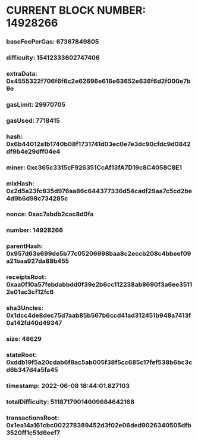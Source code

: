 # CURRENT BLOCK NUMBER: 14928266

### baseFeePerGas: 67367849805
### difficulty: 15412333602747406
### extraData: 0x4555322f706f6f6c2e62696e616e63652e636f6d2f000e7b9e
### gasLimit: 29970705
### gasUsed: 7718415
### hash: 0x6b44012a1b1740b08f1731741d03ec0e7e3dc90cfdc9d0842df9b4e29dff04e4
### miner: 0xc365c3315cF926351CcAf13fA7D19c8C4058C8E1
### mixHash: 0x2d5a23fc835d976aa86c644377336d54cadf29aa7c5cd2be4d9b6d98c734285c
### nonce: 0xac7abdb2cac8d0fa
### number: 14928266
### parentHash: 0x957d63e699de5b77c05206998baa8c2eccb208c4bbeef09a21baa927da88b455
### receiptsRoot: 0xaa0f10a57febdabbdd0f39e2b6cc112238ab8690f3a6ee35112e01ac3cf12fc6
### sha3Uncles: 0x1dcc4de8dec75d7aab85b567b6ccd41ad312451b948a7413f0a142fd40d49347
### size: 48629
### stateRoot: 0xddb19f5a20cdab6f8ac5ab005f38f5cc685c17fef538b6bc3cd6b347d4a5fa45
### timestamp: 2022-06-08 18:44:01.827103
### totalDifficulty: 51187179014609684642168
### transactionsRoot: 0x1ea14a161cbc002278389452d3f02e06ded9026340505dfb3520ff1c51d6eef7
